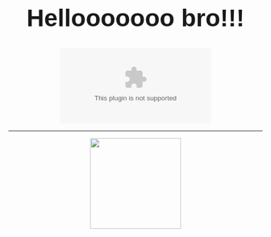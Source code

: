 <div align = "center">
  <h1 style = "border-bottom: none; font-family: Arial, sans-serif; font-size: 48px;"><strong>Hellooooooo bro!!!</strong></h1>
</div>

<div align = "center">
  
![Typing SVG](https.readme-typing-svg.herokuapp.com?font=Fira+Code&pause=1000&color=F75C7E&width=435&lines=While+I+am+an+ordinary+college+student%2C;I+am+dedicated+to+mastering+the+syntax%2C;usage%2C+and+style+of+code+in+every+project.;It+is+my+hope+that+each+project+I+create;proves+to+be+useful+and+beneficial+to+you%2C;and+that+I+can+contribute+a+faint+glimmer;of+light+to+the+world.;Becoming+an+excellent+architect;has+always+been+my+aspiration%2C;and+I+hope+you+also+become+the+person;you+strive+to+be.)
</div>

---

<div align = "center">
<img height="180em" src="https://github-readme-stats.vercel.app/api/top-langs/?username=eldricarlo&layout=compact&langs_count=8&theme=dark"/>
</div>

